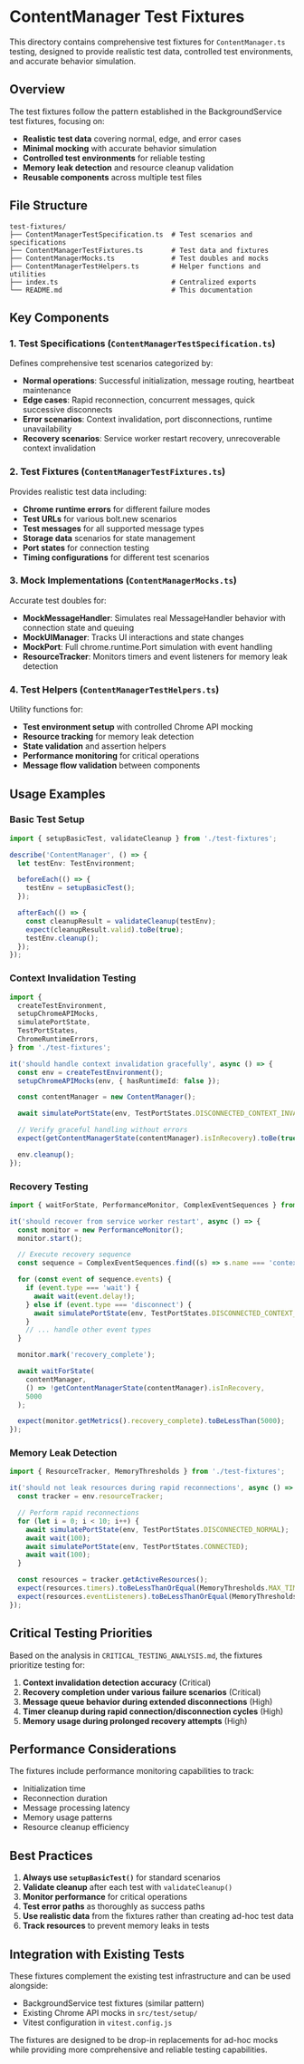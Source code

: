 # ContentManager Test Fixtures

This directory contains comprehensive test fixtures for `ContentManager.ts` testing, designed to provide realistic test data, controlled test environments, and accurate behavior simulation.

## Overview

The test fixtures follow the pattern established in the BackgroundService test fixtures, focusing on:

- **Realistic test data** covering normal, edge, and error cases
- **Minimal mocking** with accurate behavior simulation
- **Controlled test environments** for reliable testing
- **Memory leak detection** and resource cleanup validation
- **Reusable components** across multiple test files

## File Structure

```
test-fixtures/
├── ContentManagerTestSpecification.ts  # Test scenarios and specifications
├── ContentManagerTestFixtures.ts       # Test data and fixtures
├── ContentManagerMocks.ts              # Test doubles and mocks
├── ContentManagerTestHelpers.ts        # Helper functions and utilities
├── index.ts                            # Centralized exports
└── README.md                           # This documentation
```

## Key Components

### 1. Test Specifications (`ContentManagerTestSpecification.ts`)

Defines comprehensive test scenarios categorized by:

- **Normal operations**: Successful initialization, message routing, heartbeat maintenance
- **Edge cases**: Rapid reconnection, concurrent messages, quick successive disconnects
- **Error scenarios**: Context invalidation, port disconnections, runtime unavailability
- **Recovery scenarios**: Service worker restart recovery, unrecoverable context invalidation

### 2. Test Fixtures (`ContentManagerTestFixtures.ts`)

Provides realistic test data including:

- **Chrome runtime errors** for different failure modes
- **Test URLs** for various bolt.new scenarios
- **Test messages** for all supported message types
- **Storage data** scenarios for state management
- **Port states** for connection testing
- **Timing configurations** for different test scenarios

### 3. Mock Implementations (`ContentManagerMocks.ts`)

Accurate test doubles for:

- **MockMessageHandler**: Simulates real MessageHandler behavior with connection state and queuing
- **MockUIManager**: Tracks UI interactions and state changes
- **MockPort**: Full chrome.runtime.Port simulation with event handling
- **ResourceTracker**: Monitors timers and event listeners for memory leak detection

### 4. Test Helpers (`ContentManagerTestHelpers.ts`)

Utility functions for:

- **Test environment setup** with controlled Chrome API mocking
- **Resource tracking** for memory leak detection
- **State validation** and assertion helpers
- **Performance monitoring** for critical operations
- **Message flow validation** between components

## Usage Examples

### Basic Test Setup

```typescript
import { setupBasicTest, validateCleanup } from './test-fixtures';

describe('ContentManager', () => {
  let testEnv: TestEnvironment;

  beforeEach(() => {
    testEnv = setupBasicTest();
  });

  afterEach(() => {
    const cleanupResult = validateCleanup(testEnv);
    expect(cleanupResult.valid).toBe(true);
    testEnv.cleanup();
  });
});
```

### Context Invalidation Testing

```typescript
import {
  createTestEnvironment,
  setupChromeAPIMocks,
  simulatePortState,
  TestPortStates,
  ChromeRuntimeErrors,
} from './test-fixtures';

it('should handle context invalidation gracefully', async () => {
  const env = createTestEnvironment();
  setupChromeAPIMocks(env, { hasRuntimeId: false });

  const contentManager = new ContentManager();

  await simulatePortState(env, TestPortStates.DISCONNECTED_CONTEXT_INVALIDATED);

  // Verify graceful handling without errors
  expect(getContentManagerState(contentManager).isInRecovery).toBe(true);

  env.cleanup();
});
```

### Recovery Testing

```typescript
import { waitForState, PerformanceMonitor, ComplexEventSequences } from './test-fixtures';

it('should recover from service worker restart', async () => {
  const monitor = new PerformanceMonitor();
  monitor.start();

  // Execute recovery sequence
  const sequence = ComplexEventSequences.find((s) => s.name === 'context_invalidation_recovery');

  for (const event of sequence.events) {
    if (event.type === 'wait') {
      await wait(event.delay!);
    } else if (event.type === 'disconnect') {
      await simulatePortState(env, TestPortStates.DISCONNECTED_CONTEXT_INVALIDATED);
    }
    // ... handle other event types
  }

  monitor.mark('recovery_complete');

  await waitForState(
    contentManager,
    () => !getContentManagerState(contentManager).isInRecovery,
    5000
  );

  expect(monitor.getMetrics().recovery_complete).toBeLessThan(5000);
});
```

### Memory Leak Detection

```typescript
import { ResourceTracker, MemoryThresholds } from './test-fixtures';

it('should not leak resources during rapid reconnections', async () => {
  const tracker = env.resourceTracker;

  // Perform rapid reconnections
  for (let i = 0; i < 10; i++) {
    await simulatePortState(env, TestPortStates.DISCONNECTED_NORMAL);
    await wait(100);
    await simulatePortState(env, TestPortStates.CONNECTED);
    await wait(100);
  }

  const resources = tracker.getActiveResources();
  expect(resources.timers).toBeLessThanOrEqual(MemoryThresholds.MAX_TIMERS);
  expect(resources.eventListeners).toBeLessThanOrEqual(MemoryThresholds.MAX_EVENT_LISTENERS);
});
```

## Critical Testing Priorities

Based on the analysis in `CRITICAL_TESTING_ANALYSIS.md`, the fixtures prioritize testing for:

1. **Context invalidation detection accuracy** (Critical)
2. **Recovery completion under various failure scenarios** (Critical)
3. **Message queue behavior during extended disconnections** (High)
4. **Timer cleanup during rapid connection/disconnection cycles** (High)
5. **Memory usage during prolonged recovery attempts** (High)

## Performance Considerations

The fixtures include performance monitoring capabilities to track:

- Initialization time
- Reconnection duration
- Message processing latency
- Memory usage patterns
- Resource cleanup efficiency

## Best Practices

1. **Always use `setupBasicTest()`** for standard scenarios
2. **Validate cleanup** after each test with `validateCleanup()`
3. **Monitor performance** for critical operations
4. **Test error paths** as thoroughly as success paths
5. **Use realistic data** from the fixtures rather than creating ad-hoc test data
6. **Track resources** to prevent memory leaks in tests

## Integration with Existing Tests

These fixtures complement the existing test infrastructure and can be used alongside:

- BackgroundService test fixtures (similar pattern)
- Existing Chrome API mocks in `src/test/setup/`
- Vitest configuration in `vitest.config.js`

The fixtures are designed to be drop-in replacements for ad-hoc mocks while providing more comprehensive and reliable testing capabilities.
